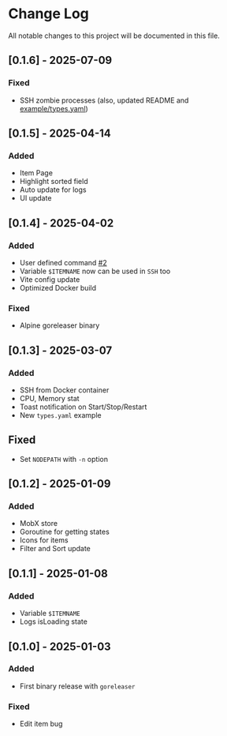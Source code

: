 
# Change Log
All notable changes to this project will be documented in this file.

## [0.1.6] - 2025-07-09
### Fixed
- SSH zombie processes (also, updated README and [example/types.yaml](https://github.com/aceberg/AnyAppStart/blob/main/example/types.yaml))

## [0.1.5] - 2025-04-14
### Added
- Item Page
- Highlight sorted field
- Auto update for logs
- UI update

## [0.1.4] - 2025-04-02
### Added
- User defined command [#2](https://github.com/aceberg/AnyAppStart/issues/2)
- Variable `$ITEMNAME` now can be used in `SSH` too
- Vite config update
- Optimized Docker build

### Fixed
- Alpine goreleaser binary

## [0.1.3] - 2025-03-07
### Added
- SSH from Docker container
- CPU, Memory stat
- Toast notification on Start/Stop/Restart
- New `types.yaml` example

## Fixed
- Set `NODEPATH` with `-n` option

## [0.1.2] - 2025-01-09
### Added
- MobX store
- Goroutine for getting states
- Icons for items
- Filter and Sort update

## [0.1.1] - 2025-01-08
### Added
- Variable `$ITEMNAME`
- Logs isLoading state

## [0.1.0] - 2025-01-03
### Added
- First binary release with `goreleaser`

### Fixed
- Edit item bug